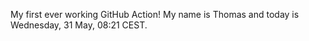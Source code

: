 My first ever working GitHub Action!
My name is Thomas and today is Wednesday, 31 May, 08:21 CEST. 
